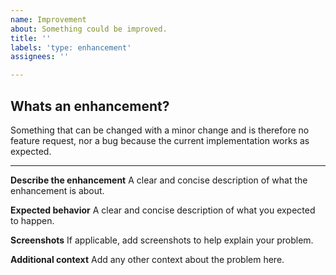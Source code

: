 ```yaml
---
name: Improvement
about: Something could be improved.
title: ''
labels: 'type: enhancement'
assignees: ''

---
```


## Whats an enhancement?
Something that can be changed with a minor change and is therefore no feature request, nor
a bug because the current implementation works as expected.

---

**Describe the enhancement**
A clear and concise description of what the enhancement is about.

**Expected behavior**
A clear and concise description of what you expected to happen.

**Screenshots**
If applicable, add screenshots to help explain your problem.

**Additional context**
Add any other context about the problem here.
